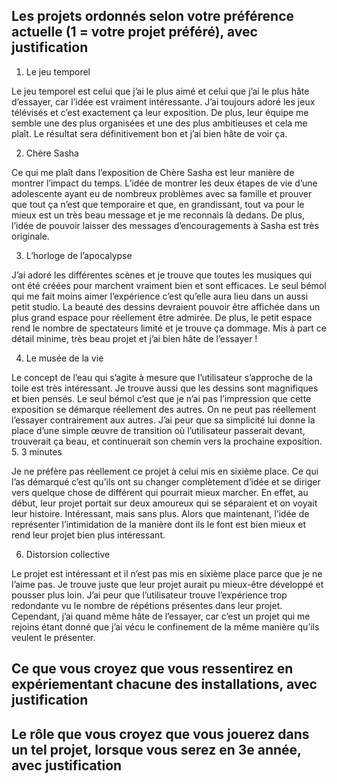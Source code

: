 ## Les projets ordonnés selon votre préférence actuelle (1 = votre projet préféré), avec justification

1. Le jeu temporel 

Le jeu temporel est celui que j’ai le plus aimé et celui que j’ai le plus hâte d’essayer, car l’idée est vraiment intéressante. J’ai toujours adoré les jeux télévisés et c’est exactement ça leur exposition. De plus, leur équipe me semble une des plus organisées et une des plus ambitieuses et cela me plaît. Le résultat sera définitivement bon et j’ai bien hâte de voir ça. 

2. Chère Sasha 

Ce qui me plaît dans l’exposition de Chère Sasha est leur manière de montrer l’impact du temps. L’idée de montrer les deux étapes de vie d’une adolescente ayant eu de nombreux problèmes avec sa famille et prouver que tout ça n’est que temporaire et que, en grandissant, tout va pour le mieux est un très beau message et je me reconnais là dedans. De plus, l’idée de pouvoir laisser des messages d’encouragements à Sasha est très originale. 

3. L’horloge de l’apocalypse 

J’ai adoré les différentes scènes et je trouve que toutes les musiques qui ont été créées pour marchent vraiment bien et sont efficaces. Le seul bémol qui me fait moins  aimer l’expérience c’est qu’elle aura lieu dans un aussi petit studio. La beauté des dessins devraient pouvoir être affichée dans un plus grand espace pour réellement être admirée. De plus, le petit espace rend le nombre de spectateurs limité et je trouve ça dommage. Mis à part ce détail minime, très beau projet et j’ai bien hâte de l’essayer ! 

4. Le musée de la vie 

Le concept de l’eau qui s’agite à mesure que l’utilisateur s’approche de la toile est très intéressant. Je trouve aussi que les dessins sont magnifiques et bien pensés. Le seul bémol c’est que je n’ai pas l’impression que cette exposition se démarque réellement des autres. On ne peut pas réellement l’essayer contrairement aux autres. J’ai peur que sa simplicité lui donne la place d’une simple œuvre de transition où l’utilisateur passerait devant, trouverait ça beau, et continuerait son chemin vers la prochaine exposition.
5. 3 minutes 

Je ne préfère pas réellement ce projet à celui mis en sixième place. Ce qui l’as démarqué c’est qu’ils ont su changer complètement d’idée et se diriger vers quelque chose de différent qui pourrait mieux marcher. En effet, au début, leur projet portait sur deux amoureux qui se séparaient et on voyait leur histoire. Intéressant, mais sans plus. Alors que maintenant,  l’idée de représenter l’intimidation de la manière dont ils le font est bien mieux et rend leur projet bien plus intéressant. 

6. Distorsion collective 

Le projet est intéressant et il n’est pas mis en sixième place parce que je ne l’aime pas. Je trouve juste que leur projet aurait pu mieux-être développé et pousser plus loin. J’ai peur que l’utilisateur trouve l’expérience trop redondante vu le nombre de répétions présentes dans leur projet. Cependant, j’ai quand même hâte de l’essayer, car c’est un projet qui me rejoins étant donné que j’ai vécu le confinement de la même manière qu’ils veulent le présenter.


## Ce que vous croyez que vous ressentirez en expériementant chacune des installations, avec justification

## Le rôle que vous croyez que vous jouerez dans un tel projet, lorsque vous serez en 3e année, avec justification
